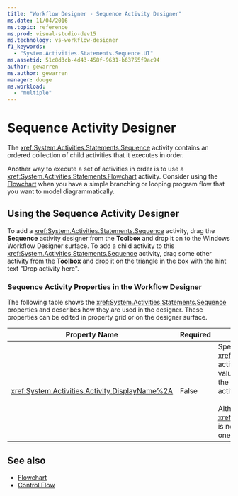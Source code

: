```yaml
---
title: "Workflow Designer - Sequence Activity Designer"
ms.date: 11/04/2016
ms.topic: reference
ms.prod: visual-studio-dev15
ms.technology: vs-workflow-designer
f1_keywords:
  - "System.Activities.Statements.Sequence.UI"
ms.assetid: 51c8d3cb-4d43-458f-9631-b63755f9ac94
author: gewarren
ms.author: gewarren
manager: douge
ms.workload:
  - "multiple"
---
```

# Sequence Activity Designer

The <xref:System.Activities.Statements.Sequence> activity contains an ordered collection of child activities that it executes in order.

Another way to execute a set of activities in order is to use a <xref:System.Activities.Statements.Flowchart> activity. Consider using the [Flowchart](../workflow-designer/flowchart-activity-designer.md) when you have a simple branching or looping program flow that you want to model diagrammatically.

## Using the Sequence Activity Designer

To add a <xref:System.Activities.Statements.Sequence> activity, drag the **Sequence** activity designer from the **Toolbox** and drop it on to the Windows Workflow Designer surface. To add a child activity to this <xref:System.Activities.Statements.Sequence> activity, drag some other activity from the **Toolbox** and drop it on the triangle in the box with the hint text "Drop activity here".

### Sequence Activity Properties in the Workflow Designer

The following table shows the <xref:System.Activities.Statements.Sequence> properties and describes how they are used in the designer. These properties can be edited in property grid or on the designer surface.

|Property Name|Required|Usage|
|-------------------|--------------|-----------|
|<xref:System.Activities.Activity.DisplayName%2A>|False|Specifies the friendly name of the <xref:System.Activities.Statements.Sequence> activity designer in the header. The default value is Sequence. The value can be edited in the property grid or directly on the header of the activity designer.<br /><br /> Although the <xref:System.Activities.Activity.DisplayName%2A> is not strictly required, it is a best practice to use one.|

## See also

- [Flowchart](../workflow-designer/flowchart-activity-designer.md)
- [Control Flow](../workflow-designer/control-flow-activity-designers.md)